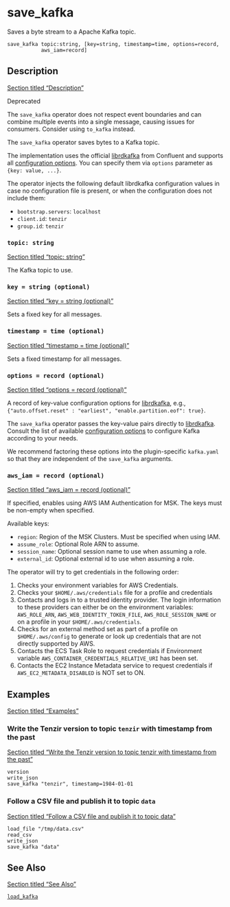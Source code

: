 # save_kafka

Saves a byte stream to a Apache Kafka topic.

```tql
save_kafka topic:string, [key=string, timestamp=time, options=record,
           aws_iam=record]
```

## Description

[Section titled “Description”](#description)

Deprecated

The `save_kafka` operator does not respect event boundaries and can combine multiple events into a single message, causing issues for consumers. Consider using `to_kafka` instead.

The `save_kafka` operator saves bytes to a Kafka topic.

The implementation uses the official [librdkafka](https://github.com/confluentinc/librdkafka) from Confluent and supports all [configuration options](https://github.com/confluentinc/librdkafka/blob/master/CONFIGURATION.md). You can specify them via `options` parameter as `{key: value, ...}`.

The operator injects the following default librdkafka configuration values in case no configuration file is present, or when the configuration does not include them:

* `bootstrap.servers`: `localhost`
* `client.id`: `tenzir`
* `group.id`: `tenzir`

### `topic: string`

[Section titled “topic: string”](#topic-string)

The Kafka topic to use.

### `key = string (optional)`

[Section titled “key = string (optional)”](#key--string-optional)

Sets a fixed key for all messages.

### `timestamp = time (optional)`

[Section titled “timestamp = time (optional)”](#timestamp--time-optional)

Sets a fixed timestamp for all messages.

### `options = record (optional)`

[Section titled “options = record (optional)”](#options--record-optional)

A record of key-value configuration options for [librdkafka](https://github.com/confluentinc/librdkafka), e.g., `{"auto.offset.reset" : "earliest", "enable.partition.eof": true}`.

The `save_kafka` operator passes the key-value pairs directly to [librdkafka](https://github.com/confluentinc/librdkafka). Consult the list of available [configuration options](https://github.com/confluentinc/librdkafka/blob/master/CONFIGURATION.md) to configure Kafka according to your needs.

We recommend factoring these options into the plugin-specific `kafka.yaml` so that they are independent of the `save_kafka` arguments.

### `aws_iam = record (optional)`

[Section titled “aws\_iam = record (optional)”](#aws_iam--record-optional)

If specified, enables using AWS IAM Authentication for MSK. The keys must be non-empty when specified.

Available keys:

* `region`: Region of the MSK Clusters. Must be specified when using IAM.
* `assume_role`: Optional Role ARN to assume.
* `session_name`: Optional session name to use when assuming a role.
* `external_id`: Optional external id to use when assuming a role.

The operator will try to get credentials in the following order:

1. Checks your environment variables for AWS Credentials.
2. Checks your `$HOME/.aws/credentials` file for a profile and credentials
3. Contacts and logs in to a trusted identity provider. The login information to these providers can either be on the environment variables: `AWS_ROLE_ARN`, `AWS_WEB_IDENTITY_TOKEN_FILE`, `AWS_ROLE_SESSION_NAME` or on a profile in your `$HOME/.aws/credentials`.
4. Checks for an external method set as part of a profile on `$HOME/.aws/config` to generate or look up credentials that are not directly supported by AWS.
5. Contacts the ECS Task Role to request credentials if Environment variable `AWS_CONTAINER_CREDENTIALS_RELATIVE_URI` has been set.
6. Contacts the EC2 Instance Metadata service to request credentials if `AWS_EC2_METADATA_DISABLED` is NOT set to ON.

## Examples

[Section titled “Examples”](#examples)

### Write the Tenzir version to topic `tenzir` with timestamp from the past

[Section titled “Write the Tenzir version to topic tenzir with timestamp from the past”](#write-the-tenzir-version-to-topic-tenzir-with-timestamp-from-the-past)

```tql
version
write_json
save_kafka "tenzir", timestamp=1984-01-01
```

### Follow a CSV file and publish it to topic `data`

[Section titled “Follow a CSV file and publish it to topic data”](#follow-a-csv-file-and-publish-it-to-topic-data)

```tql
load_file "/tmp/data.csv"
read_csv
write_json
save_kafka "data"
```

## See Also

[Section titled “See Also”](#see-also)

[`load_kafka`](/reference/operators/load_kafka)